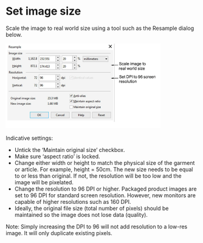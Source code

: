 # Set image size

Scale the image to real world size using a tool such as the Resample dialog below.

![ResampleImage.png](assets/ResampleImage.png)

Indicative settings:

- Untick the ‘Maintain original size’ checkbox.
- Make sure ‘aspect ratio’ is locked.
- Change either width or height to match the physical size of the garment or article. For example, height = 50cm. The new size needs to be equal to or less than original. If not, the resolution will be too low and the image will be pixelated.
- Change the resolution to 96 DPI or higher. Packaged product images are set to 96 DPI for standard screen resolution. However, new monitors are capable of higher resolutions such as 160 DPI.
- Ideally, the original file size (total number of pixels) should be maintained so the image does not lose data (quality).

Note: Simply increasing the DPI to 96 will not add resolution to a low-res image. It will only duplicate existing pixels.

